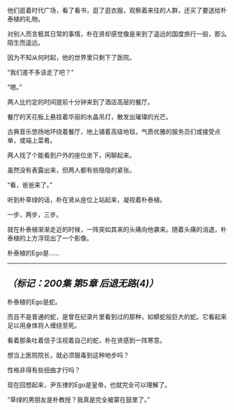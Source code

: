 他们逛着时代广场，看了看书，逛了逛衣服，观察着来往的人群，还买了要送给朴泰植的礼物。

对别人而言极其日常的事情，朴在贤却感觉像是来到了遥远的国度旅行一般，那么陌生而遥远。

因为不知从何时起，他的世界里只剩下了医院。

“我们差不多该走了吧？”

“嗯。”

两人比约定的时间提前十分钟来到了酒店高层的餐厅。

餐厅的天花板上悬挂着华丽的水晶吊灯，散发出璀璨的光芒。

古典音乐悠扬地环绕着餐厅，地上铺着高级地毯，气质优雅的服务员们或接受点单，或端上菜肴。

两人找了个能看到户外的座位坐下，闲聊起来。

虽然没有表露出来，但两人都有些隐隐的紧张。

“看，爸爸来了。”

听到朴草绿的话，朴在贤从座位上站起来，凝视着朴泰植。

一步，两步，三步。

就在朴泰植渐渐走近的时候，一阵突如其来的头痛向他袭来。随着头痛的消退，朴泰植的上方浮现出了一个影像。

朴泰植的Ego是……

---
*（标记：200集 第5章 后退无路(4)）*
---

朴泰植的Ego是蛇。

而且不是普通的蛇，是曾在纪录片里看到过的那种，如蟒蛇般巨大的蛇。它看起来足以用身体将人缠绕至死。

看着那条吐着信子注视着自己的蛇，朴在贤感到一阵寒意。

想当上医院院长，就必须狠毒到这种地步吗？

性格非得有些扭曲才行吗？

现在回想起来，尹东律的Ego是皇帝，也就完全可以理解了。

“草绿的男朋友是朴教授？我真是完全被蒙在鼓里了。”